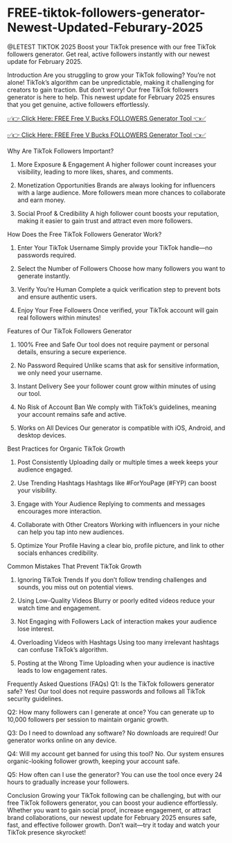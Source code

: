 # FREE-tiktok-followers-generator-Newest-Updated-Feburary-2025
@LETEST TIKTOK 2025
Boost your TikTok presence with our free TikTok followers generator. Get real, active followers instantly with our newest update for February 2025.

Introduction
Are you struggling to grow your TikTok following? You’re not alone! TikTok’s algorithm can be unpredictable, making it challenging for creators to gain traction. But don’t worry! Our free TikTok followers generator is here to help. This newest update for February 2025 ensures that you get genuine, active followers effortlessly.

[✅👉 Click Here: FREE Free V Bucks FOLLOWERS Generator Tool 👈✅](https://www.aeroned.com/getmedia/62b7dbda-daca-4feb-a208-4276e81e3c6a/topvbucksra.html.aspx)

[✅👉 Click Here: FREE Free V Bucks FOLLOWERS Generator Tool 👈✅](https://www.aeroned.com/getmedia/62b7dbda-daca-4feb-a208-4276e81e3c6a/topvbucksra.html.aspx)

Why Are TikTok Followers Important?
1. More Exposure & Engagement
A higher follower count increases your visibility, leading to more likes, shares, and comments.

2. Monetization Opportunities
Brands are always looking for influencers with a large audience. More followers mean more chances to collaborate and earn money.

3. Social Proof & Credibility
A high follower count boosts your reputation, making it easier to gain trust and attract even more followers.

How Does the Free TikTok Followers Generator Work?
1. Enter Your TikTok Username
Simply provide your TikTok handle—no passwords required.

2. Select the Number of Followers
Choose how many followers you want to generate instantly.

3. Verify You’re Human
Complete a quick verification step to prevent bots and ensure authentic users.

4. Enjoy Your Free Followers
Once verified, your TikTok account will gain real followers within minutes!

Features of Our TikTok Followers Generator
1. 100% Free and Safe
Our tool does not require payment or personal details, ensuring a secure experience.

2. No Password Required
Unlike scams that ask for sensitive information, we only need your username.

3. Instant Delivery
See your follower count grow within minutes of using our tool.

4. No Risk of Account Ban
We comply with TikTok’s guidelines, meaning your account remains safe and active.

5. Works on All Devices
Our generator is compatible with iOS, Android, and desktop devices.

Best Practices for Organic TikTok Growth
1. Post Consistently
Uploading daily or multiple times a week keeps your audience engaged.

2. Use Trending Hashtags
Hashtags like #ForYouPage (#FYP) can boost your visibility.

3. Engage with Your Audience
Replying to comments and messages encourages more interaction.

4. Collaborate with Other Creators
Working with influencers in your niche can help you tap into new audiences.

5. Optimize Your Profile
Having a clear bio, profile picture, and link to other socials enhances credibility.

Common Mistakes That Prevent TikTok Growth
1. Ignoring TikTok Trends
If you don’t follow trending challenges and sounds, you miss out on potential views.

2. Using Low-Quality Videos
Blurry or poorly edited videos reduce your watch time and engagement.

3. Not Engaging with Followers
Lack of interaction makes your audience lose interest.

4. Overloading Videos with Hashtags
Using too many irrelevant hashtags can confuse TikTok’s algorithm.

5. Posting at the Wrong Time
Uploading when your audience is inactive leads to low engagement rates.

Frequently Asked Questions (FAQs)
Q1: Is the TikTok followers generator safe?
Yes! Our tool does not require passwords and follows all TikTok security guidelines.

Q2: How many followers can I generate at once?
You can generate up to 10,000 followers per session to maintain organic growth.

Q3: Do I need to download any software?
No downloads are required! Our generator works online on any device.

Q4: Will my account get banned for using this tool?
No. Our system ensures organic-looking follower growth, keeping your account safe.

Q5: How often can I use the generator?
You can use the tool once every 24 hours to gradually increase your followers.

Conclusion
Growing your TikTok following can be challenging, but with our free TikTok followers generator, you can boost your audience effortlessly. Whether you want to gain social proof, increase engagement, or attract brand collaborations, our newest update for February 2025 ensures safe, fast, and effective follower growth. Don’t wait—try it today and watch your TikTok presence skyrocket!
